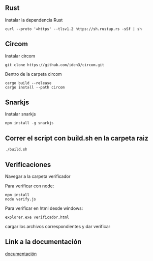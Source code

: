 ## Rust
Instalar la dependencia Rust

```
curl --proto '=https' --tlsv1.2 https://sh.rustup.rs -sSf | sh
```

## Circom
Instalar circom 
```
git clone https://github.com/iden3/circom.git
```

Dentro de la carpeta circom

```
cargo build --release
cargo install --path circom
```
## Snarkjs
Instalar snarkjs

```
npm install -g snarkjs
```

## Correr el script con build.sh en la carpeta raiz
```
./build.sh
```

## Verificaciones
Navegar a la carpeta verificador

Para verificar con node:

```
npm install
node verify.js
```

Para verificar en html desde windows:

```
explorer.exe verificador.html
```

cargar los archivos correspondientes y dar verificar

## Link a la documentación
[documentación](https://docs.google.com/document/d/12tqRcphV9gW-aajoFstfN6HqESrQ_XHOyFbBcnw6gC0/edit?usp=sharing)